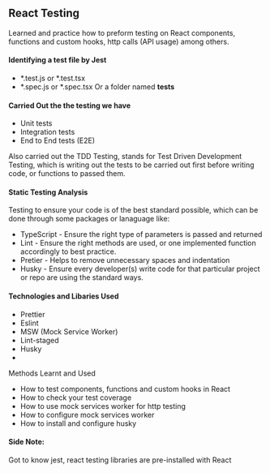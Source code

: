 ## React Testing

Learned and practice how to preform testing on React components, functions and custom hooks, http calls (API usage) among others.
#### Identifying  a test file by Jest
- *.test.js or *.test.tsx
- *.spec.js or *.spec.tsx
Or a folder named __tests__
#### Carried Out the the testing we have

- Unit tests
- Integration tests
- End to End tests (E2E)

Also carried out the TDD Testing, stands for Test Driven Development Testing, which is writing out the tests to be carried out first before writing code, or functions to passed them.

#### Static Testing Analysis

Testing to ensure your code is of the best standard possible, which can be done through some packages or lanaguage like:

- TypeScript - Ensure the right type of parameters is passed and returned
- Lint - Ensure the right methods are used, or one implemented function accordingly to best practice.
- Pretier - Helps to remove unnecessary spaces and indentation
- Husky - Ensure every developer(s) write code for that particular project or repo are using the standard ways.

#### Technologies and Libaries Used

- Prettier
- Eslint
- MSW (Mock Service Worker)
- Lint-staged
- Husky
-
Methods Learnt and Used
- How to test components, functions and custom hooks in React
- How to check your test coverage 
- How to use mock services worker for http testing
- How to configure mock services worker
- How to install and configure husky

#### Side Note: 
 Got to know jest, react testing libraries are pre-installed with React
